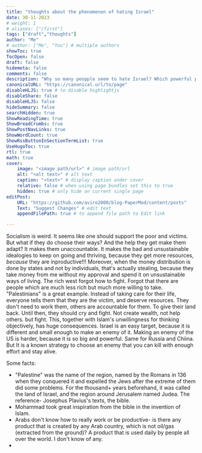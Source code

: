 ```yaml
---
title: "thoughts about the phenomenon of hating Israel"
date: 30-11-2023
# weight: 1
# aliases: ["/first"]
tags: ["draft","thoughts"]
author: "Me"
# author: ["Me", "You"] # multiple authors
showToc: true
TocOpen: false
draft: false
hidemeta: false
comments: false
description: "Why so many peopple seem to hate Israel? Which powerful people seem to hate and Israel? Why is that so hypocrite?"
canonicalURL: "https://canonical.url/to/page"
disableHLJS: true # to disable highlightjs
disableShare: false
disableHLJS: false
hideSummary: false
searchHidden: true
ShowReadingTime: true
ShowBreadCrumbs: true
ShowPostNavLinks: true
ShowWordCount: true
ShowRssButtonInSectionTermList: true
UseHugoToc: true
rtl: true
math: true
cover:
    image: "<image path/url>" # image path/url
    alt: "<alt text>" # alt text
    caption: "<text>" # display caption under cover
    relative: false # when using page bundles set this to true
    hidden: true # only hide on current single page
editPost:
    URL: "https://github.com/aviro2000/blog-PaperMod/content/posts"
    Text: "Suggest Changes" # edit text
    appendFilePath: true # to append file path to Edit link

---
```

Socialism is weird. It seems like one should support the poor and victims. But what if they do choose their ways? And the help they get make them adapt? It makes them unaccountable. It makes the bad and unsustainable idealogies to keep on going and thriving, because they get more resources, *because* they are inproductive!!! Moreover, when the money distribution is done by states and not by individuals, that's actually stealing, because they take money from me without my approval and spend it on unsustainable ways of living. 
The rich west forgot how to fight. Forgot that there are people which are much less rich but much more willing to take. "Palestinians" is a great example. Instead of taking care for their life, everyone tells them that they are the victim, and deserve resources. They don't need to work them, others are accountable for them. To give their land back. Until then, they should cry and fight. Not create wealth, not help others. but fight. This, together with Islam's unwillingness for thinking objectively, has huge consequences.
Israel is an easy target, because it is different and small enough to make an enemy of it. Making an enemy of the US is harder, because it is so big and powerful. Same for Russia and Chiina. But It is a known strategy to choose an enemy that you can kill with enough effort and stay alive.

Some facts:
- "Palestine" was the name of the region, named by the Romans in 136 when they conquered it and expelled the Jews after the extreme of them did some problems. For the thousand+ years beforehand, it was called the land of Israel, and the region around Jerusalem named Judea. The reference- Josephus Plavius's texts, the bible.
- Mohammad took great inspiration from the bible in the invention of Islam.
- Arabs don't know how to really work or be productive- is there any product that is created by any Arab country, which is not oil/gas (extracted from the ground)? A product that is used daily by people all over the world. I don't know of any.
- 

